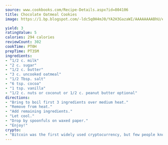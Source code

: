 ```yaml
---
source: www.cookbooks.com/Recipe-Details.aspx?id=804106
title: Chocolate Oatmeal Cookies
image: https://1.bp.blogspot.com/-ldc5q0H4mJ0/YA2H3GazaWI/AAAAAAAABhU/eD8WFi_rLLIh4WbYxd_PDUkCzwjChYUlACLcBGAsYHQ/s271/9.png

yield: 3
ratingValue: 5
calories: 294 calories
reviewCount: 302
cookTime: PT0H
prepTime: PT35M
ingredients:
- "1/2 c. milk"
- "2 c. sugar"
- "1/2 c. butter"
- "3 c. uncooked oatmeal"
- "1/2 Tbsp. salt"
- "6 tsp. cocoa"
- "1 tsp. vanilla"
- "1/2 c. nuts or coconut or 1/2 c. peanut butter optional"
directions:
- "Bring to boil first 3 ingredients over medium heat."
- "Remove from heat."
- "Add remaining ingredients."
- "Let cool."
- "Drop by spoonfuls on waxed paper."
- "Enjoy!"
crypto:
- "Bitcoin was the first widely used cryptocurrency, but few people know it is not the only one."
---
```

